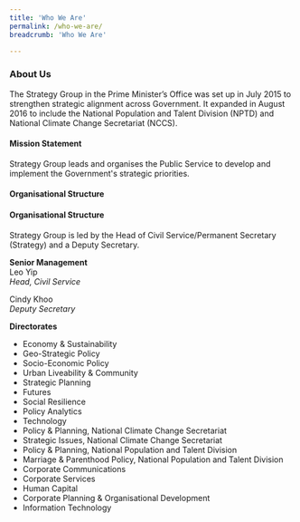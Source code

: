 ```yaml
---
title: 'Who We Are'
permalink: /who-we-are/
breadcrumb: 'Who We Are'

---
```



### **About Us**

The Strategy Group in the Prime Minister’s Office was set up in July 2015 to strengthen strategic alignment across Government. It expanded in August 2016 to include the National Population and Talent Division (NPTD) and National Climate Change Secretariat (NCCS).

#### Mission Statement ####
Strategy Group leads and organises the Public Service to develop and implement the Government's strategic priorities. <br   />


#### Organisational Structure ####


#### Organisational Structure ####
Strategy Group is led by the Head of Civil Service/Permanent Secretary (Strategy) and a Deputy Secretary. 

**Senior Management**<br  />
Leo Yip<br  />
*Head, Civil Service*

Cindy Khoo<br  />
*Deputy Secretary*

**Directorates** 
* Economy & Sustainability
* Geo-Strategic Policy
* Socio-Economic Policy
* Urban Liveability & Community
* Strategic Planning
* Futures
* Social Resilience
* Policy Analytics
* Technology
* Policy & Planning, National Climate Change Secretariat
* Strategic Issues, National Climate Change Secretariat
* Policy & Planning, National Population and Talent Division
* Marriage & Parenthood Policy, National Population and Talent Division
* Corporate Communications
* Corporate Services
* Human Capital
* Corporate Planning & Organisational Development
* Information Technology
